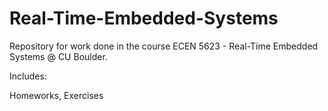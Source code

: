 # Real-Time-Embedded-Systems

Repository for work done in the course ECEN 5623 - Real-Time Embedded Systems @ CU Boulder.

Includes:

Homeworks,
Exercises
